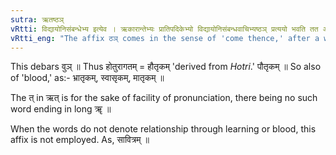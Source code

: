 ```yaml
---
sutra: ऋतष्ठञ्
vRtti: विद्यायोनिसंबन्धेभ्य इत्येव । ऋकारान्तेभ्यः प्रातिपदिकेभ्यो विद्यायोनिसंबन्धवाचिभ्यष्ठञ् प्रत्ययो भवति तत आगत इत्येतस्मिन्विषये ॥
vRtti_eng: "The affix ठञ् comes in the sense of 'come thence,' after a word ending in short ऋ, and denoting a person related through learning or blood."
---
```

This debars वुञ् ॥ Thus होतुरागतम् = हौतृकम् 'derived from _Hotri_.' पौतृकम् ॥ So also of 'blood,' as:- भ्रातृकम्, स्वासृकम्, मातृकम् ॥

The त् in ऋत् is for the sake of facility of pronunciation, there being no such word ending in long ॠ ॥

When the words do not denote relationship through learning or blood, this affix is not employed. As, सावित्रम् ॥
